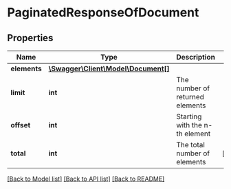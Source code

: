 # PaginatedResponseOfDocument

## Properties
Name | Type | Description | Notes
------------ | ------------- | ------------- | -------------
**elements** | [**\Swagger\Client\Model\Document[]**](Document.md) |  | 
**limit** | **int** | The number of returned elements | 
**offset** | **int** | Starting with the n-th element | 
**total** | **int** | The total number of elements | [optional] 

[[Back to Model list]](../README.md#documentation-for-models) [[Back to API list]](../README.md#documentation-for-api-endpoints) [[Back to README]](../README.md)


